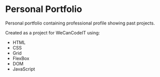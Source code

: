 # Personal Portfolio

Personal portfolio containing professional profile showing past projects.  

Created as a project for WeCanCodeIT using:

* HTML
* CSS
* Grid
* FlexBox
* DOM
* JavaScript